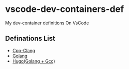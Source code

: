 # vscode-dev-containers-def
My dev-container definitions On VsCode


## Definations List

- [Cpp-Clang](cpp-clang)
- [Golang](golang)
- [Hugo(Golang + Gcc)](hugo)